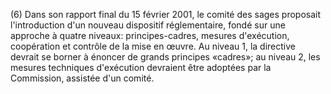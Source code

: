 (6) Dans son rapport final du 15 février 2001, le comité des sages proposait l'introduction d'un nouveau dispositif réglementaire, fondé sur une approche à quatre niveaux: principes-cadres, mesures d'exécution, coopération et contrôle de la mise en œuvre. Au niveau 1, la directive devrait se borner à énoncer de grands principes «cadres»; au niveau 2, les mesures techniques d'exécution devraient être adoptées par la Commission, assistée d'un comité.